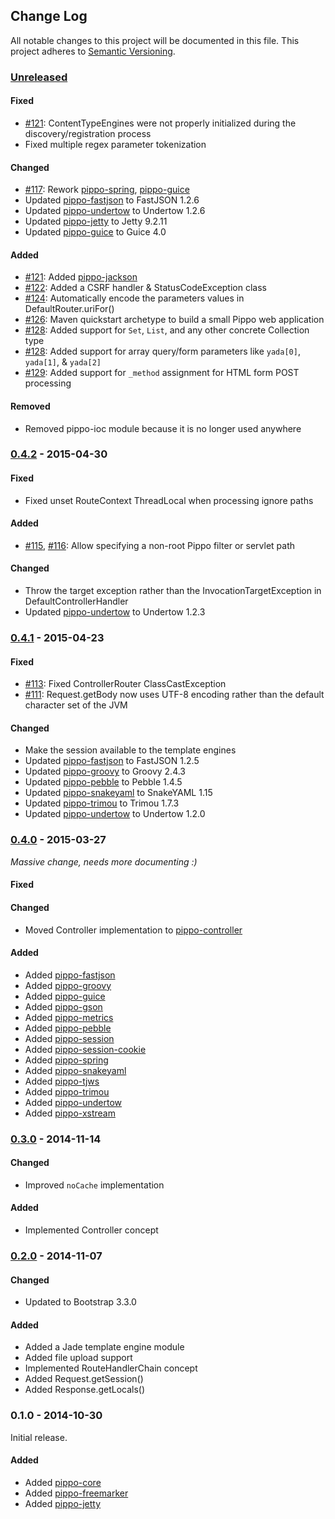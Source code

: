 ## Change Log
All notable changes to this project will be documented in this file.
This project adheres to [Semantic Versioning](http://semver.org/).

### [Unreleased][unreleased]

#### Fixed
- [#121]: ContentTypeEngines were not properly initialized during the discovery/registration process 
- Fixed multiple regex parameter tokenization

#### Changed
- [#117]: Rework [pippo-spring], [pippo-guice]
- Updated [pippo-fastjson] to FastJSON 1.2.6
- Updated [pippo-undertow] to Undertow 1.2.6
- Updated [pippo-jetty] to Jetty 9.2.11
- Updated [pippo-guice] to Guice 4.0

#### Added
- [#121]: Added [pippo-jackson]
- [#122]: Added a CSRF handler & StatusCodeException class
- [#124]: Automatically encode the parameters values in DefaultRouter.uriFor()
- [#126]: Maven quickstart archetype to build a small Pippo web application
- [#128]: Added support for `Set`, `List`, and any other concrete Collection type
- [#128]: Added support for array query/form parameters like `yada[0]`, `yada[1]`, & `yada[2]`
- [#129]: Added support for `_method` assignment for HTML form POST processing

#### Removed
- Removed pippo-ioc module because it is no longer used anywhere

### [0.4.2] - 2015-04-30

#### Fixed
- Fixed unset RouteContext ThreadLocal when processing ignore paths 

#### Added
- [#115], [#116]: Allow specifying a non-root Pippo filter or servlet path

#### Changed
- Throw the target exception rather than the InvocationTargetException in DefaultControllerHandler
- Updated [pippo-undertow] to Undertow 1.2.3

### [0.4.1] - 2015-04-23

#### Fixed
- [#113]: Fixed ControllerRouter ClassCastException
- [#111]: Request.getBody now uses UTF-8 encoding rather than the default character set of the JVM

#### Changed
- Make the session available to the template engines
- Updated [pippo-fastjson] to FastJSON 1.2.5
- Updated [pippo-groovy] to Groovy 2.4.3
- Updated [pippo-pebble] to Pebble 1.4.5
- Updated [pippo-snakeyaml] to SnakeYAML 1.15
- Updated [pippo-trimou] to Trimou 1.7.3
- Updated [pippo-undertow] to Undertow 1.2.0

### [0.4.0] - 2015-03-27
*Massive change, needs more documenting :)*

#### Fixed
#### Changed
- Moved Controller implementation to [pippo-controller]
 
#### Added
- Added [pippo-fastjson]
- Added [pippo-groovy]
- Added [pippo-guice]
- Added [pippo-gson]
- Added [pippo-metrics]
- Added [pippo-pebble]
- Added [pippo-session]
- Added [pippo-session-cookie]
- Added [pippo-spring]
- Added [pippo-snakeyaml]
- Added [pippo-tjws]
- Added [pippo-trimou]
- Added [pippo-undertow]
- Added [pippo-xstream]

### [0.3.0] - 2014-11-14

#### Changed
- Improved `noCache` implementation

#### Added
- Implemented Controller concept

### [0.2.0] - 2014-11-07

#### Changed
- Updated to Bootstrap 3.3.0

#### Added
- Added a Jade template engine module
- Added file upload support 
- Implemented RouteHandlerChain concept
- Added Request.getSession()
- Added Response.getLocals()

### 0.1.0 - 2014-10-30
Initial release.

#### Added
- Added [pippo-core]
- Added [pippo-freemarker]
- Added [pippo-jetty]

[unreleased]: https://github.com/decebals/pippo/compare/release-0.4.2...HEAD
[0.4.2]: https://github.com/decebals/pippo/compare/release-0.4.1...release-0.4.2
[0.4.1]: https://github.com/decebals/pippo/compare/pippo-parent-0.4.0...release-0.4.1
[0.4.0]: https://github.com/decebals/pippo/compare/pippo-parent-0.3.0...pippo-parent-0.4.0
[0.3.0]: https://github.com/decebals/pippo/compare/pippo-parent-0.2.0...pippo-parent-0.3.0
[0.2.0]: https://github.com/decebals/pippo/compare/pippo-parent-0.1.0...pippo-parent-0.2.0

[#129]: https://github.com/decebals/pippo/issues/129
[#128]: https://github.com/decebals/pippo/issues/128
[#126]: https://github.com/decebals/pippo/issues/126
[#124]: https://github.com/decebals/pippo/issues/124
[#122]: https://github.com/decebals/pippo/issues/122
[#121]: https://github.com/decebals/pippo/issues/121
[#117]: https://github.com/decebals/pippo/issues/117
[#116]: https://github.com/decebals/pippo/issues/116
[#115]: https://github.com/decebals/pippo/issues/115
[#113]: https://github.com/decebals/pippo/issues/113
[#111]: https://github.com/decebals/pippo/issues/111

[pippo-controller]: https://github.com/decebals/pippo/tree/master/pippo-controller
[pippo-core]: https://github.com/decebals/pippo/tree/master/pippo-core
[pippo-fastjson]: https://github.com/decebals/pippo/tree/master/pippo-fastjson
[pippo-freemarker]: https://github.com/decebals/pippo/tree/master/pippo-freemarker
[pippo-groovy]: https://github.com/decebals/pippo/tree/master/pippo-groovy
[pippo-gson]: https://github.com/decebals/pippo/tree/master/pippo-gson
[pippo-guice]: https://github.com/decebals/pippo/tree/master/pippo-guice
[pippo-jackson]: https://github.com/decebals/pippo/tree/master/pippo-jackson
[pippo-jade]: https://github.com/decebals/pippo/tree/master/pippo-jade
[pippo-jetty]: https://github.com/decebals/pippo/tree/master/pippo-jetty
[pippo-metrics]: https://github.com/decebals/pippo/tree/master/pippo-metrics
[pippo-pebble]: https://github.com/decebals/pippo/tree/master/pippo-pebble
[pippo-snakeyaml]: https://github.com/decebals/pippo/tree/master/pippo-snakeyaml
[pippo-session]: https://github.com/decebals/pippo/tree/master/pippo-session
[pippo-session-cookie]: https://github.com/decebals/pippo/tree/master/pippo-session-cookie
[pippo-spring]: https://github.com/decebals/pippo/tree/master/pippo-spring
[pippo-tjws]: https://github.com/decebals/pippo/tree/master/pippo-tjws
[pippo-trimou]: https://github.com/decebals/pippo/tree/master/pippo-trimou 
[pippo-undertow]: https://github.com/decebals/pippo/tree/master/pippo-undertow
[pippo-xstream]: https://github.com/decebals/pippo/tree/master/pippo-xstream
